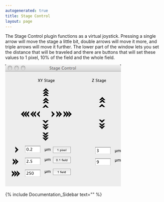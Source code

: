 ```yaml
---
autogenerated: true
title: Stage Control
layout: page
---
```


The Stage Control plugin functions as a virtual joystick. Pressing a
single arrow will move the stage a little bit, double arrows will move
it more, and triple arrows will move it further. The lower part of the
window lets you set the distance that will be traveled and there are
buttons that will set these values to 1 pixel, 10% of the field and the
whole field.

![Stage Control plugin](media/StageControl.png "Stage Control plugin")

{% include Documentation_Sidebar text="" %}
